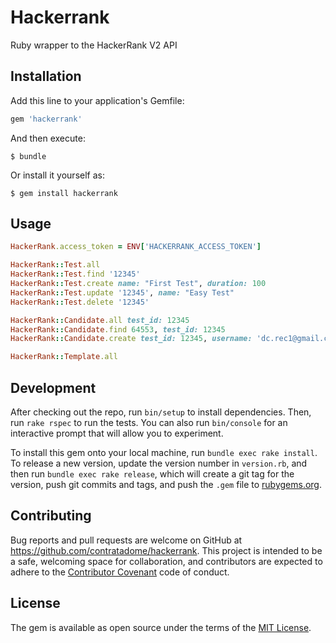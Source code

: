 # Hackerrank

Ruby wrapper to the HackerRank V2 API

## Installation

Add this line to your application's Gemfile:

```ruby
gem 'hackerrank'
```

And then execute:

    $ bundle

Or install it yourself as:

    $ gem install hackerrank

## Usage

```ruby
HackerRank.access_token = ENV['HACKERRANK_ACCESS_TOKEN']

HackerRank::Test.all
HackerRank::Test.find '12345'
HackerRank::Test.create name: "First Test", duration: 100
HackerRank::Test.update '12345', name: "Easy Test"
HackerRank::Test.delete '12345'

HackerRank::Candidate.all test_id: 12345
HackerRank::Candidate.find 64553, test_id: 12345
HackerRank::Candidate.create test_id: 12345, username: 'dc.rec1@gmail.com'

HackerRank::Template.all
```

## Development

After checking out the repo, run `bin/setup` to install dependencies. Then, run `rake rspec` to run the tests. You can also run `bin/console` for an interactive prompt that will allow you to experiment.

To install this gem onto your local machine, run `bundle exec rake install`. To release a new version, update the version number in `version.rb`, and then run `bundle exec rake release`, which will create a git tag for the version, push git commits and tags, and push the `.gem` file to [rubygems.org](https://rubygems.org).

## Contributing

Bug reports and pull requests are welcome on GitHub at https://github.com/contratadome/hackerrank. This project is intended to be a safe, welcoming space for collaboration, and contributors are expected to adhere to the [Contributor Covenant](contributor-covenant.org) code of conduct.


## License

The gem is available as open source under the terms of the [MIT License](http://opensource.org/licenses/MIT).

